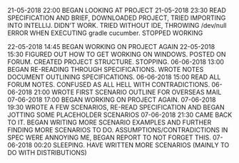 21-05-2018  22:00   BEGAN LOOKING AT PROJECT
21-05-2018	23:30	READ SPECIFICATION AND BRIEF, DOWNLOADED PROJECT, TRIED IMPORTING INTO INTELLIJ. DIDN'T WORK. 
					TRIED WITHOUT IDE, THROWING /dev/null ERROR WHEN EXECUTING gradle cucumber. STOPPED WORKING
					
22-05-2018	14:45	BEGAN WORKING ON PROJECT AGAIN
22-05-2018	15:30	FIGURED OUT HOW TO GET WORKING ON WINDOWS. POSTED ON FORUM. CREATED PROJECT STRUCTURE. STOPPING.
06-06-2018  13:00   BEGAN RE-READING THROUGH SPECIFICATIONS. WROTE NOTES DOCUMENT OUTLINING SPECIFICATIONS.
06-06-2018  15:00   READ ALL FORUM NOTES. CONFUSED AS ALL HELL WITH CONTRADICTIONS.
06-06-2018  21:00   WROTE FIRST SCENARIO OUTLINE FOR OVERSEAS MAIL
07-06-2018  17:00   BEGAN WORKING ON PROJECT AGAIN.
07-06-2018  19:30   WROTE A FEW SCENARIOS, RE-READ SPECIFICATION AND BEGAN JOTTING SOME PLACEHOLDER SCENARIOS
07-06-2018  21:30   CAME BACK TO IT. BEGAN WRITING MORE SCENARIO EXAMPLES AND FURTHER FINDING MORE SCENARIOS TO DO.
                    ASSUMPTIONS/CONTRADICTIONS IN SPEC WERE ANNOYING ME, BEGAN REPORT TO NOT FORGET THIS.
07-06-2018  00:20   SLEEPING. HAVE WRITTEN MORE SCENARIOS (MAINLY TO DO WITH DISTRIBUTIONS)